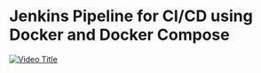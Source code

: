 # Jenkins Pipeline for CI/CD using Docker and Docker Compose
[![Video Title](https://img.youtube.com/vi/VIDEO_ID/0.jpg)]([https://www.youtube.com/watch?v=VIDEO_ID](https://youtu.be/HCJ66wICC9E))
